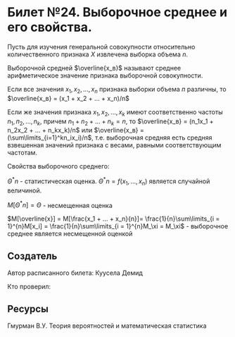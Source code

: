 # Билет №24. Выборочное среднее и его свойства.

Пусть для изучения генеральной совокупности относительно количественного признака $X$ извлечена выборка объема $n$.

Выборочной средней $\overline{x_в}$ называют среднее арифметическое значение признака выборочной совокупности.

Если все значения $x_1, х_2, ..., x_n$ признака выборки объема $п$ различны, то $\overline{x_в} = (x_1 + х_2 + ... + x_n)/n$

Если же значения признака $x_1, x_2, ..., x_k$ имеют соответственно частоты $n_1, п_2, ..., n_k$, причем $n_1 + n_2 + ... + n_k = n$, то $\overline{x_в} = (n_1x_1 + n_2х_2 + ... + n_kx_k)/n$ или $\overline{x_в} = (\sum\limits_{i=1}^kn_ix_i)/n$, т.е. выборочная средняя есть средняя взвешенная значений признака с весами, равными соответствующим частотам.

Свойства выборочного среднего:

$\Theta^*n$  - статистическая оценка. $\Theta^*n = f(x_1, ..., x_n)$ является случайной величиной. 

$M[\Theta^*n] = \Theta$ - несмещенная оценка

$M[\overline{x}] = M[\frac{x_1 + ... + x_n}{n}]= \frac{1}{n}\sum\limits_{i = 1}^{n}M[x_i] = \frac{1}{n}\sum\limits_{i = 1}^{n}M_\xi = M_\xi$ - выборочное среднее является несмещенной оценкой

## Создатель

Автор расписанного билета: Куусела Демид

Кто проверил:

## Ресурсы

Гмурман В.У. Теория вероятностей и математическая статистика

